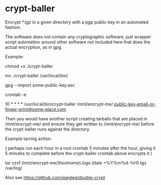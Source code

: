 # crypt-baller
Encrypt *.tgz in a given directory with a pgp public key in an automated fashion.

The software does not contain any cryptographic software, just wrapper script automation around
other software not included here that does the actual encryption, as in gpg.

Example:

chmod +x ./crypt-baller

mv ./crypt-baller /usr/local/bin/

gpg --import some-public-key.asc

crontab -e

10 * * * * /usr/local/bin/crypt-baller /mnt/encrypt-me/ public-key-email-or-finger-print@some-place.com

Then you would have another script creating tarballs that are placed in /mnt/encrypt-me/
and ensure they get written to /mnt/encrypt-me/ before the crypt-baller runs against the
directory.

Example tarring action:

( perhaps run each hour in a root crontab 5 minutes after the hour, giving it 5 minutes to complete
before the crypt-baller crontab above encrypts it )

tar czvf /mnt/encrypt-me/$(hostname).logs.$(date +%Y%m%d-%H).tgz /var/log/



Also see https://github.com/jpegleg/double-crypt
